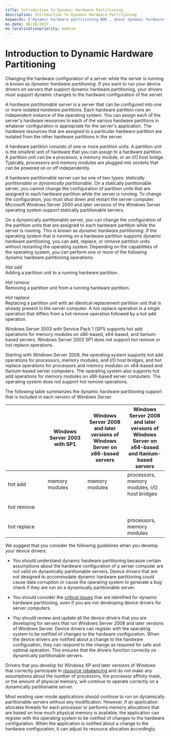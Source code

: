 ```yaml
---
title: Introduction to Dynamic Hardware Partitioning
description: Introduction to Dynamic Hardware Partitioning
keywords: ["dynamic hardware partitioning WDK , about dynamic hardware partitioning", "hardware partitioning WDK dynamic , about dynamic hardware partitioning", "partitions WDK dynamic hardware , about dynamic hardware partitioning", "hardware partitionable servers WDK", "partition units WDK dynamic hardware partitions", "statically partitionable servers WDK dynamic hardware partitioning", "dynamically partitionable servers WDK dynamic hardware partitioning", "hot add WDK dynamic hardware partitioning", "hot remove WDK dynamic hardware partitioning", "hot replace WDK dynamic hardware partitioning", "servers WDK dynamic hardware partitioning", "hardware partitions WDK"]
ms.date: 06/16/2017
ms.localizationpriority: medium
---
```


# Introduction to Dynamic Hardware Partitioning

Changing the hardware configuration of a server while the server is running is known as *dynamic hardware partitioning*. If you want to run your device drivers on servers that support dynamic hardware partitioning, your drivers must support dynamic changes to the hardware configuration of the server.

A *hardware partitionable server* is a server that can be configured into one or more isolated *hardware partitions*. Each hardware partition runs an independent instance of the operating system. You can assign each of the server's hardware resources to each of the various hardware partitions in whatever configuration is appropriate for the server's application. The hardware resources that are assigned to a particular hardware partition are isolated from the other hardware partitions in the server.

A hardware partition consists of one or more *partition units*. A partition unit is the smallest unit of hardware that you can assign to a hardware partition. A partition unit can be a processor, a memory module, or an I/O host bridge. Typically, processors and memory modules are plugged into sockets that can be powered on or off independently.

A hardware partitionable server can be one of two types: *statically partitionable* or *dynamically partitionable*. On a statically partitionable server, you cannot change the configuration of partition units that are assigned to each hardware partition while the server is running. To change the configuration, you must shut down and restart the server computer. Microsoft Windows Server 2000 and later versions of the Windows Server operating system support statically partitionable servers.

On a dynamically partitionable server, you can change the configuration of the partition units that are assigned to each hardware partition while the server is running. This is known as *dynamic hardware partitioning*. If the operating system that is running on a hardware partition supports dynamic hardware partitioning, you can add, replace, or remove partition units without restarting the operating system. Depending on the capabilities of the operating system, you can perform one or more of the following dynamic hardware partitioning operations:

<a href="" id="hot-add"></a>*Hot add*  
Adding a partition unit to a running hardware partition.

<a href="" id="hot-remove"></a>*Hot remove*  
Removing a partition unit from a running hardware partition.

<a href="" id="hot-replace"></a>*Hot replace*  
Replacing a partition unit with an identical replacement partition unit that is already present in the server computer. A hot replace operation is a single operation that differs from a hot remove operation followed by a hot add operation.

Windows Server 2003 with Service Pack 1 (SP1) supports hot add operations for memory modules on x86-based, x64-based, and Itanium-based servers. Windows Server 2003 SP1 does not support hot remove or hot replace operations.

Starting with Windows Server 2008, the operating system supports hot add operations for processors, memory modules, and I/O host bridges, and hot replace operations for processors and memory modules on x64-based and Itanium-based server computers. The operating system also supports hot add operations for memory modules on x86-based server computers. The operating system does not support hot remove operations.

The following table summarizes the dynamic hardware partitioning support that is included in each version of Windows Server.

<table>
<colgroup>
<col width="25%" />
<col width="25%" />
<col width="25%" />
<col width="25%" />
</colgroup>
<thead>
<tr class="header">
<th></th>
<th>Windows Server 2003 with SP1</th>
<th>Windows Server 2008 and later versions of Windows Server on x86-based servers</th>
<th>Windows Server 2008 and later versions of Windows Server on x64-based and Itanium-based servers</th>
</tr>
</thead>
<tbody>
<tr class="odd">
<td><p>hot add</p></td>
<td><p>memory modules</p></td>
<td><p>memory modules</p></td>
<td>processors,
memory modules,
I/O host bridges</td>
</tr>
<tr class="even">
<td><p>hot remove</p></td>
<td></td>
<td></td>
<td></td>
</tr>
<tr class="odd">
<td><p>hot replace</p></td>
<td></td>
<td></td>
<td>processors,
memory modules</td>
</tr>
</tbody>
</table>

 

We suggest that you consider the following guidelines when you develop your device drivers:

-   You should understand dynamic hardware partitioning because certain assumptions about the hardware configuration of a server computer are not valid on dynamically partitionable servers. Device drivers that are not designed to accommodate dynamic hardware partitioning could cause data corruption or cause the operating system to generate a bug check if they are run on a dynamically partitionable server.

-   You should consider the [critical issues](changes-to-the-number-of-processors.md) that are identified for dynamic hardware partitioning, even if you are not developing device drivers for server computers.

-   You should review and update all the device drivers that you are developing for servers that run Windows Server 2008 and later versions of Windows Server. Device drivers can register with the operating system to be notified of changes to the hardware configuration. When the device drivers are notified about a change to the hardware configuration, they can respond to the change as required for safe and optimal operation. This ensures that the drivers function correctly on dynamically partitionable servers.

Drivers that you develop for Windows XP and later versions of Windows that correctly participate in [resource rebalancing](stopping-a-device-to-rebalance-resources.md) and do not make any assumptions about the number of processors, the processor affinity mask, or the amount of physical memory, will continue to operate correctly on a dynamically partitionable server.

Most existing user-mode applications should continue to run on dynamically partitionable servers without any modification. However, if an application allocates threads for each processor or performs memory allocations that are based on how much physical memory is available, the application can register with the operating system to be notified of changes to the hardware configuration. When the application is notified about a change to the hardware configuration, it can adjust its resource allocation accordingly.

 

 




